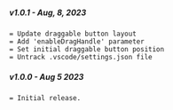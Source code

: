 
##### v1.0.1 - Aug, 8, 2023
```
= Update draggable button layout 
= Add 'enableDragHandle' parameter
= Set initial draggable button position
= Untrack .vscode/settings.json file
```
##### v1.0.0 - Aug 5 2023
```
= Initial release.
```
